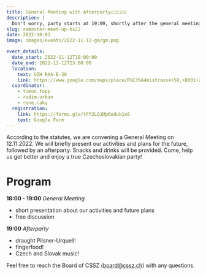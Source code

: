 ```yaml
---
title: General Meeting with Afterparty🇨🇿🇸🇰
description: |
  Don't worry, party starts at 19:00, shortly after the general meeting! ;)
slug: semester-meet-up-hs22
date: 2022-10-03
image: images/events/2022-11-12-gm/gm.png

event_details:
  date_start: 2022-11-12T18:00:00
  date_end: 2022-11-12T23:00:00
  location:
    text: UZH RAA-E-30
    link: https://www.google.com/maps/place/R%C3%A4mistrasse+59,+8001+Z%C3%BCrich/@47.3721109,8.549581,19z/data=!3m1!4b1!4m5!3m4!1s0x479aa0ae934941d3:0x3324d67e2e8d5700!8m2!3d47.3721109!4d8.5501282
  coordinator: 
    - timon.fopp
    - radim.urban
    - rene.caky
  registration:
    link: https://forms.gle/tFf2LQ1Mp6eduk1x6
    text: Google Form
---
```


According to the statutes, we are convening a General Meeting on 12.11.2022. We will briefly present our activities and plans for the future, followed by an afterparty. Snacks and drinks will be provided. Come, help us get better and enjoy a true Czechoslovakian party!
# Program

**18:00 - 19:00** *General Meeting*
- short presentation about our activities and future plans
- free discussion

**19:00** *Afterparty*
- draught Pilsner-Urquell!
- fingerfood!
- Czech and Slovak music!

Feel free to reach the Board of CSSZ ([board@cssz.ch](mailto:board@cssz.ch)) with any questions.
